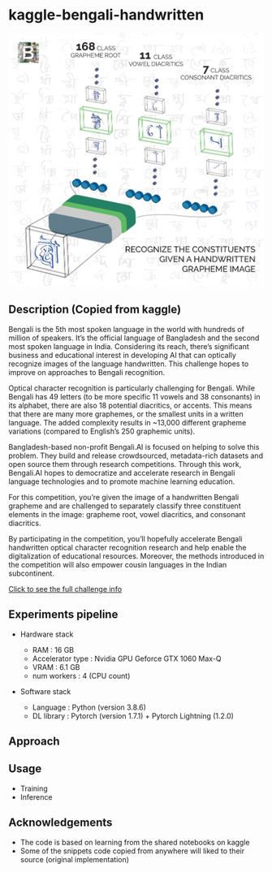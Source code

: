 # kaggle-bengali-handwritten

<p align="center">
  <img src="poster.png"
  alt="Markdown Monster icon"
      width=800
      height=500/>
</p>

## Description (Copied from kaggle)

Bengali is the 5th most spoken language in the world with hundreds of million of speakers. It’s the official language of Bangladesh and the second most spoken language in India. Considering its reach, there’s significant business and educational interest in developing AI that can optically recognize images of the language handwritten. This challenge hopes to improve on approaches to Bengali recognition.

Optical character recognition is particularly challenging for Bengali. While Bengali has 49 letters (to be more specific 11 vowels and 38 consonants) in its alphabet, there are also 18 potential diacritics, or accents. This means that there are many more graphemes, or the smallest units in a written language. The added complexity results in ~13,000 different grapheme variations (compared to English’s 250 graphemic units).

Bangladesh-based non-profit Bengali.AI is focused on helping to solve this problem. They build and release crowdsourced, metadata-rich datasets and open source them through research competitions. Through this work, Bengali.AI hopes to democratize and accelerate research in Bengali language technologies and to promote machine learning education.

For this competition, you’re given the image of a handwritten Bengali grapheme and are challenged to separately classify three constituent elements in the image: grapheme root, vowel diacritics, and consonant diacritics.

By participating in the competition, you’ll hopefully accelerate Bengali handwritten optical character recognition research and help enable the digitalization of educational resources. Moreover, the methods introduced in the competition will also empower cousin languages in the Indian subcontinent.

[Click to see the full challenge info](https://www.kaggle.com/c/bengaliai-cv19/overview)

## Experiments pipeline

- Hardware stack

  - RAM : 16 GB
  - Accelerator type : Nvidia GPU Geforce GTX 1060 Max-Q
  - VRAM : 6.1 GB
  - num workers : 4 (CPU count)

- Software stack
  - Language : Python (version 3.8.6)
  - DL library : Pytorch (version 1.7.1) + Pytorch Lightning (1.2.0)

## Approach

## Usage

- Training
- Inference

## Acknowledgements

- The code is based on learning from the shared notebooks on kaggle
- Some of the snippets code copied from anywhere will liked to their source (original implementation)
